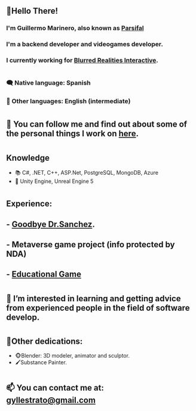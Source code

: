 ## 👋Hello There!
### I'm Guillermo Marinero, also known as [Parsifal](https://www.instagram.com/parsifal_irl/)
### I'm a backend developer and videogames developer.
### I currently working for [Blurred Realities Interactive](https://blurred-realities.com/).
#
### 🗨 Native language: Spanish
### 💬 Other languages: English (intermediate)
#
## 🔭 You can follow me and find out about some of the personal things I work on [here](https://www.instagram.com/dracollarium_studio/).
#
## Knowledge
- 📚 C#, .NET, C++, ASP.Net, PostgreSQL, MongoDB, Azure
- 📖 Unity Engine, Unreal Engine 5
#
## Experience:
##   - [Goodbye Dr.Sanchez](https://store.steampowered.com/app/1456000/Goodbye_Dr_Sanchez/).
##   - Metaverse game project (info protected by NDA)
##   - [Educational Game](https://nianduti.itch.io/mawe)
#
## 🤔 I’m interested in learning and getting advice from experienced people in the field of software develop.
#
## 💪Other dedications:
  - 🐵Blender: 3D modeler, animator and sculptor.
  - 🖌Substance Painter.
 #
## 📫 You can contact me at: gyllestrato@gmail.com

<!--
- **Parsifal308/Parsifal308** is a ✨ _special_ ✨ repository because its `README.md` (this file) appears on your GitHub profile.
- 🎬
- 👯 I’m looking to collaborate on ...
- 😄 Pronouns: ...
-->
